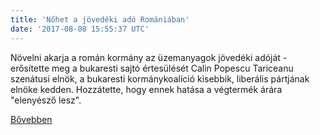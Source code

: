 ```yaml
---
title: 'Nőhet a jövedéki adó Romániában'
date: '2017-08-08 15:55:37 UTC'
---
```


Növelni akarja a román kormány az üzemanyagok jövedéki adóját - erősítette meg a bukaresti sajtó értesülését Calin Popescu Tariceanu szenátusi elnök, a bukaresti kormánykoalíció kisebbik, liberális pártjának elnöke kedden. Hozzátette, hogy ennek hatása a végtermék árára "elenyésző lesz".


[Bővebben](http://ift.tt/2hGzxJT)
